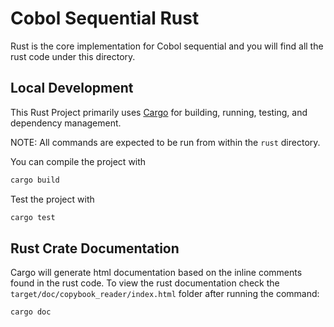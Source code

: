 # Cobol Sequential Rust

Rust is the core implementation for Cobol sequential and you will find all the rust code under this
directory.

## Local Development

This Rust Project primarily uses [Cargo](https://doc.rust-lang.org/cargo/getting-started/installation.html)
for building, running, testing, and dependency management.

NOTE: All commands are expected to be run from within the `rust` directory.

You can compile the project with

```bash
cargo build
```

Test the project with

```bash
cargo test
```

## Rust Crate Documentation

Cargo will generate html documentation based on the inline comments found in the rust code. To
view the rust documentation check the `target/doc/copybook_reader/index.html` folder after running
the command:

```bash
cargo doc
```
